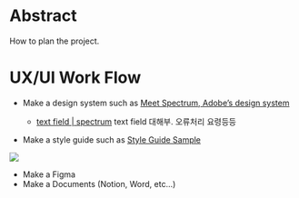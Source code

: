 # Abstract

How to plan the project.

# UX/UI Work Flow

* Make a design system such as [Meet Spectrum, Adobe’s design system](https://spectrum.adobe.com/)
  * [text field | spectrum](https://spectrum.adobe.com/page/text-field/) text field 대해부. 오류처리 요령등등

* Make a style guide such as [Style Guide Sample](https://miro.medium.com/max/1400/0*afnaVcjS1LfPmZAz.jpg)

![](https://miro.medium.com/max/1400/0*afnaVcjS1LfPmZAz.jpg)

* Make a Figma
* Make a Documents (Notion, Word, etc...)
